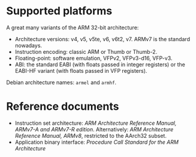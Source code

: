 # Supported platforms

A great many variants of the ARM 32-bit architecture:
* Architecture versions: v4, v5, v5te, v6, v6t2, v7.
  ARMv7 is the standard nowadays.
* Instruction encoding: classic ARM or Thumb or Thumb-2.
* Floating-point: software emulation, VFPv2, VFPv3-d16, VFP-v3.
* ABI: the standard EABI (with floats passed in integer registers)
  or the EABI-HF variant (with floats passed in VFP registers).

Debian architecture names: `armel` and `armhf`.

# Reference documents

* Instruction set architecture:
  _ARM Architecture Reference Manual, ARMv7-A and ARMv7-R edition_.
  Alternatively:
  _ARM Architecture Reference Manual, ARMv8_, restricted to the AArch32 subset.
* Application binary interface:
  _Procedure Call Standard for the ARM Architecture_

